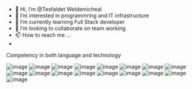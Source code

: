 - 👋 Hi, I’m @Tesfaldet Weldemicheal 
- 👀 I’m interested in programmring and IT infrastructure
- 🌱 I’m currently learning Full Stack developer
- 💞️ I’m looking to collaborate on team working
- 📫 How to reach me ...
- 
Competency in both language and technology

![image](https://user-images.githubusercontent.com/91988442/214516563-f677954c-c6db-429d-a692-d90301cec262.png)
![image](https://user-images.githubusercontent.com/91988442/214516786-08da29dc-b1b6-4776-a935-e61658fc6b87.png)
![image](https://user-images.githubusercontent.com/91988442/214516914-ad4bb1a7-3d0b-4af5-ba21-769215ba980e.png)
![image](https://user-images.githubusercontent.com/91988442/214517046-aeb4c931-ed0e-4277-af9e-a6c2e3d26f2d.png)
![image](https://user-images.githubusercontent.com/91988442/214517135-9d72dcf0-6038-46f9-8eb6-6c6b80319ab7.png)
![image](https://user-images.githubusercontent.com/91988442/214517320-7c85d748-701c-4794-b91f-76c8081cd93c.png)
![image](https://user-images.githubusercontent.com/91988442/214517776-e82977cd-85f3-4ed5-a9f8-51684a8ae2e4.png)
![image](https://user-images.githubusercontent.com/91988442/214518007-8e4279a9-69a2-40cc-8281-6c96bba1c3a8.png)
![image](https://user-images.githubusercontent.com/91988442/214518380-4f85c0f1-c2e7-4d10-abad-ed6271bc2349.png)
![image](https://user-images.githubusercontent.com/91988442/214518506-cb59243d-86ee-4979-8bfe-029c324ebf0e.png)
![image](https://user-images.githubusercontent.com/91988442/214518983-13e28b7e-6a79-4c9e-b870-685d3e855ca7.png)
![image](https://user-images.githubusercontent.com/91988442/214519446-2bd2edba-3695-48ae-96b1-a2eaeb151743.png)
![image](https://user-images.githubusercontent.com/91988442/214519518-3093b98a-fc44-4aad-b706-313885135a0b.png)
![image](https://user-images.githubusercontent.com/91988442/214519605-19109f5f-bdef-414b-9225-9b83d196f3c8.png)
![image](https://user-images.githubusercontent.com/91988442/214519682-d94328df-1bda-4fdd-a200-7d4728a38102.png)
![image](https://user-images.githubusercontent.com/91988442/214519825-b1dcc060-6e57-4621-9a9b-9296c41a8f79.png)
![image](https://user-images.githubusercontent.com/91988442/214801944-f793f49b-f107-430f-9441-7d9b7227c790.png)


















<!---
Tesfaldet1/Tesfaldet1 is a ✨ special ✨ repository because its `README.md` (this file) appears on your GitHub profile.
You can click the Preview link to take a look at your changes.
--->
